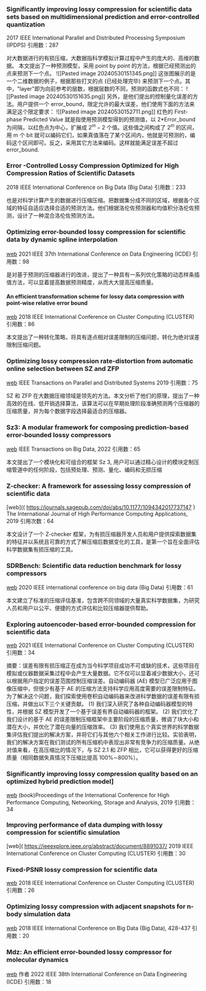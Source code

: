
### Significantly improving lossy compression for scientific data sets based on multidimensional prediction and error-controlled quantization
2017 IEEE International Parallel and Distributed Processing Symposium (IPDPS)
引用数：287

对大数据进行的有损压缩，大数据指科学模拟计算过程中产生的庞大的、高维的数据。
本文提出了一种预测模型，采用 point by point 的方法，根据已经预测出的点来预测下一个点。
![[Pasted image 20240530151345.png]]
这张图展示的是一个二维数据的例子，根据那些打叉的点 (已经处理完毕) 来预测下一个点。其中，"layer"即为向前参考的层数，根据层数的不同，预测的函数式也不同：
![[Pasted image 20240530151635.png]]
另外，是他们提出的控制量化误差的方法。用户提供一个 error_bound，限定允许的最大误差，他们使用下面的方法来满足这个限定要求：
![[Pasted image 20240530152711.png]]
红色的 First-phase Predicted Value 就是指使用预测模型得到的预测值，以 2\*Error_bound 为间隔，以红色点为中心，扩展成 $2^m-2$ 个值。这些值之间构成了 $2^m$ 的区间，用 m 个 bit 就可以编码它们，如果真值落在了某个区间内，他就是可预测的，编码这个区间即可。反之，采用其它方法来编码。这样就能满足误差不超过 error_bound.

### Error -Controlled Lossy Compression Optimized for High Compression Ratios of Scientific Datasets
2018 IEEE International Conference on Big Data (Big Data)
引用数：233

也是对科学计算产生的数据进行压缩压缩。把数据集分成不同的区域，根据各个区域的特征自适应选择合适的预测方法。他们根据洛伦佐预测器和均值积分洛伦佐预测，设计了一种混合洛伦佐预测方法。

### Optimizing error-bounded lossy compression for scientific data by dynamic spline interpolation
[web](https://ieeexplore.ieee.org/abstract/document/9458791)
2021 IEEE 37th International Conference on Data Engineering (ICDE)
引用数：98

是对基于预测的压缩器进行的改进，提出了一种具有一系列优化策略的动态样条插值方法，可以显着提高数据预测精度，从而大大提高压缩质量。

#### An efficient transformation scheme for lossy data compression with point-wise relative error bound
[web](https://ieeexplore.ieee.org/abstract/document/8514879/) 
2018 IEEE International Conference on Cluster Computing (CLUSTER)
引用数：86

本文提出了一种转化策略，将具有逐点相对误差限制的压缩问题，转化为绝对误差限制压缩问题。

### Optimizing lossy compression rate-distortion from automatic online selection between SZ and ZFP
[web](https://ieeexplore.ieee.org/abstract/document/8621017/)
IEEE Transactions on Parallel and Distributed Systems 2019
引用数：75

SZ 和 ZFP 在大数据压缩领域是领先的方法。本文分析了他们的原理，提出了一种高效的在线、低开销选择算法，该算法可以在早期处理阶段准确预测两个压缩器的压缩质量，并为每个数据字段选择最适合的压缩器。

### Sz3: A modular framework for composing prediction-based error-bounded lossy compressors
[web](https://ieeexplore.ieee.org/abstract/document/9866018/)
IEEE Transactions on Big Data, 2022
引用数：65

本文提出了一个模块化和可组合的框架 Sz 3,  用户可以通过精心设计的模块定制压缩管道中的任何阶段，包括预处理、预测、量化、编码和无损压缩

### Z-checker: A framework for assessing lossy compression of scientific data
[web](( https://journals.sagepub.com/doi/abs/10.1177/1094342017737147 )
The International Journal of High Performance Computing Applications, 2019
引用次数：64

本文设计了一个 Z-checker 框架，为有损压缩器开发人员和用户提供探索数据集的特征并以系统且可靠的方式了解压缩后数据变化的工具，是第一个旨在全面评估科学数据集有损压缩的工具。

### SDRBench: Scientific data reduction benchmark for lossy compressors
[web](https://ieeexplore.ieee.org/abstract/document/9378449/)
2020 IEEE international conference on big data (Big Data)
引用数：61

本文建立了标准的压缩评估基准，包含跨不同领域的大量真实科学数据集，为研究人员和用户以公平、便捷的方式评估和比较压缩器提供帮助。

### Exploring autoencoder-based error-bounded compression for scientific data
[web](https://ieeexplore.ieee.org/abstract/document/9555941/)
2021 IEEE International Conference on Cluster Computing (CLUSTER)
引用数：34

摘要：误差有限有损压缩正在成为当今科学项目成功不可或缺的技术，这些项目在模拟或仪器数据采集过程中会产生大量数据。它不仅可以显着减少数据大小，还可以根据用户指定的误差范围控制压缩误差。自动编码器 (AE) 模型已广泛应用于图像压缩中，但很少有基于 AE 的压缩方法支持科学应用高度需要的误差限制特征。为了解决这个问题，我们探索使用卷积自动编码器来改进科学数据的误差有限有损压缩，并做出以下三个关键贡献。 (1) 我们深入研究了各种自动编码器模型的特性，并根据 SZ 模型开发了一个基于误差有界自动编码器的框架。 (2) 我们优化了我们设计的基于 AE 的误差限制压缩框架中主要阶段的压缩质量，微调了块大小和潜在大小，并优化了潜在向量的压缩效率。 (3) 我们使用五个真实世界的科学数据集评估我们提出的解决方案，并将它们与其他六个相关工作进行比较。实验表明，我们的解决方案在我们测试的所有压缩机中表现出非常有竞争力的压缩质量。从绝对值来看，在高压缩比的情况下，与 SZ 2.1 和 ZFP 相比，它可以获得更好的压缩质量（相同数据失真情况下压缩比提高 100%∼800%）。
### Significantly improving lossy compression quality based on an optimized hybrid prediction model]
[web](https://dl.acm.org/doi/abs/10.1145/3295500.3356193)
(book)Proceedings of the International Conference for High Performance Computing, Networking, Storage and Analysis, 2019
引用数：34

### Improving performance of data dumping with lossy compression for scientific simulation
[web]( https://ieeexplore.ieee.org/abstract/document/8891037/
2019 IEEE International Conference on Cluster Computing (CLUSTER)
引用数：30
### Fixed-PSNR lossy compression for scientific data
[web](https://ieeexplore.ieee.org/abstract/document/8514891/)
2018 IEEE International Conference on Cluster Computing (CLUSTER)
引用数：26

### Optimizing lossy compression with adjacent snapshots for n-body simulation data
[web](https://scholar.google.com.hk/citations?view_op=view_citation&hl=zh-CN&user=AvanGFkAAAAJ&cstart=20&pagesize=80&citation_for_view=AvanGFkAAAAJ:NJdIkVacNvsC)
2018 IEEE International Conference on Big Data (Big Data), 428-437
引用数：20


### Mdz: An efficient error-bounded lossy compressor for molecular dynamics
[web](https://ieeexplore.ieee.org/abstract/document/9835212/)
作者
2022 IEEE 38th International Conference on Data Engineering (ICDE)
引用数：18
